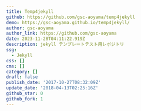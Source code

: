```yaml
---
title: Temp4jekyll
github: https://github.com/gsc-aoyama/temp4jekyll
demo: https://gsc-aoyama.github.io/temp4jekyll/
author: gsc-aoyama
author_link: https://github.com/gsc-aoyama
date: 2023-11-28T04:11:22.919Z
description: jekyll テンプレートテスト用レポジトリ
ssg:
  - Jekyll
css: []
cms: []
category: []
draft: false
publish_date: '2017-10-27T08:32:09Z'
update_date: '2018-04-13T02:25:16Z'
github_star: 0
github_fork: 1
---
```


